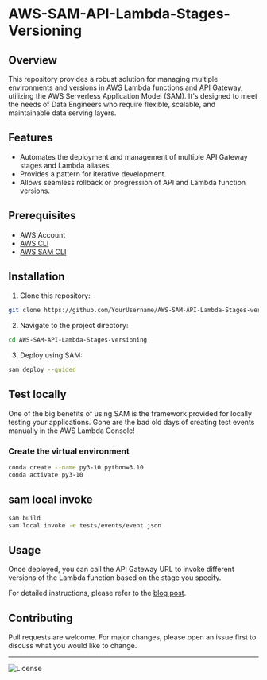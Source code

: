 # AWS-SAM-API-Lambda-Stages-Versioning

## Overview

This repository provides a robust solution for managing multiple environments and versions in AWS Lambda functions and API Gateway, utilizing the AWS Serverless Application Model (SAM). It's designed to meet the needs of Data Engineers who require flexible, scalable, and maintainable data serving layers.

## Features

- Automates the deployment and management of multiple API Gateway stages and Lambda aliases.
- Provides a pattern for iterative development.
- Allows seamless rollback or progression of API and Lambda function versions.

## Prerequisites

- AWS Account
- [AWS CLI](https://aws.amazon.com/cli/)
- [AWS SAM CLI](https://docs.aws.amazon.com/serverless-application-model/latest/developerguide/install-sam-cli.html)

## Installation

1. Clone this repository:

```bash
git clone https://github.com/YourUsername/AWS-SAM-API-Lambda-Stages-versioning.git
```

2. Navigate to the project directory:

```bash
cd AWS-SAM-API-Lambda-Stages-versioning
```

3. Deploy using SAM:

```bash
sam deploy --guided
```

## Test locally

One of the big benefits of using SAM is the framework provided for locally testing your applications. Gone are the bad old days of creating test events manually in the AWS Lambda Console!

### Create the virtual environment

```bash
conda create --name py3-10 python=3.10
conda activate py3-10
```

## sam local invoke

```bash
sam build
sam local invoke -e tests/events/event.json
```

## Usage

Once deployed, you can call the API Gateway URL to invoke different versions of the Lambda function based on the stage you specify.

For detailed instructions, please refer to the [blog post](https://aws.plainenglish.io/scalable-data-processing-with-aws-serverless-scatter-gather-pattern-implementation-63d25d6f6d23).

## Contributing

Pull requests are welcome. For major changes, please open an issue first to discuss what you would like to change.


---

![License](https://img.shields.io/badge/License-MIT-green)